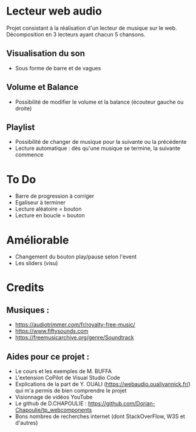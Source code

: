 # Lecteur web audio 

Projet consistant à la réalisation d'un lecteur de musique sur le web.
Décomposition en 3 lecteurs ayant chacun 5 chansons. 

## Visualisation du son 
- Sous forme de barre et de vagues

## Volume et Balance
- Possibilité de modifier le volume et la balance (écouteur gauche ou droite)

## Playlist 
- Possibilité de changer de musique pour la suivante ou la précédente 
- Lecture automatique : dès qu'une musique se termine, la suivante commence

# To Do 
- Barre de progression à corriger
- Egaliseur à terminer 
- Lecture aléatoire = bouton
- Lecture en boucle = bouton

# Améliorable 
- Changement du bouton play/pause selon l'event 
- Les sliders (visu)

# Credits 
## Musiques : 
- https://audiotrimmer.com/fr/royalty-free-music/
- https://www.fiftysounds.com 
- https://freemusicarchive.org/genre/Soundtrack

## Aides pour ce projet : 
- Le cours et les exemples de M. BUFFA
- L'extension CoPilot de Visual Studio Code
- Explications de la part de Y. OUALI (https://webaudio.oualiyannick.fr/) qui m'a permis de bien comprendre le projet 
- Visionnage de vidéos YouTube
- Le github de D.CHAPOULIE : https://github.com/Dorian-Chapoulie/tp_webcomponents
- Bons nombres de recherches internet (dont StackOverFlow, W3S et d'autres)
